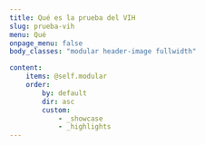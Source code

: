 ```yaml
---
title: Qué es la prueba del VIH
slug: prueba-vih
menu: Qué
onpage_menu: false
body_classes: "modular header-image fullwidth"

content:
    items: @self.modular
    order:
        by: default
        dir: asc
        custom:
            - _showcase
            - _highlights
---
```


